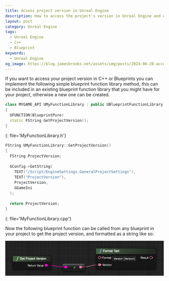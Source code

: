 ```yaml
---
title: Access project version in Unreal Engine
description: How to access the project's version in Unreal Engine and expose it to Blueprints
layout: post
category: Unreal Engine
tags:
  - Unreal Engine
  - C++
  - Blueprint
keywords:
  - Unreal Engine
og_image: https://blog.jamesbrooks.net/assets/img/posts/2024-06-28-access-project-version-in-code/thumb.png
---
```


If you want to access your project version in C++ or Blueprints you can implement the following simple blueprint function library method, this can be included in an existing blueprint function library that you might have for your project, otherwise a new one can be created.

```cpp
class MYGAME_API UMyFunctionLibrary : public UBlueprintFunctionLibrary
{
  UFUNCTION(BlueprintPure)
  static FString GetProjectVersion();
}
```
{: file='MyFunctionLibrary.h'}

```cpp
FString UMyFunctionLibrary::GetProjectVersion()
{
  FString ProjectVersion;

  GConfig->GetString(
    TEXT("/Script/EngineSettings.GeneralProjectSettings"),
    TEXT("ProjectVersion"),
    ProjectVersion,
    GGameIni
  );

  return ProjectVersion;
}
```
{: file='MyFunctionLibrary.cpp'}

Now the following blueprint function can be called from any blueprint in your project to get the project version, and formatted as a string like so:

![Get Project Version](/assets/img/posts/2024-06-28-access-project-version-in-code/get-project-version.png)
